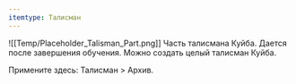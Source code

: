 ```yaml
---
itemtype: Талисман
---
```

![[Temp/Placeholder_Talisman_Part.png]]
Часть талисмана Куйба. Дается после завершения обучения. Можно создать целый талисман Куйба.

Примените здесь: Талисман > Архив.
